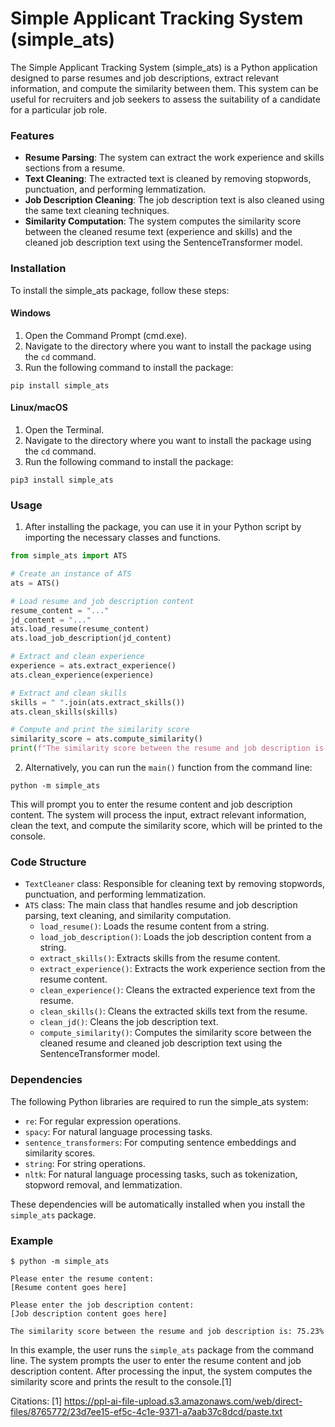 # Simple Applicant Tracking System (simple_ats)

The Simple Applicant Tracking System (simple_ats) is a Python application designed to parse resumes and job descriptions, extract relevant information, and compute the similarity between them. This system can be useful for recruiters and job seekers to assess the suitability of a candidate for a particular job role.

### Features

- **Resume Parsing**: The system can extract the work experience and skills sections from a resume.
- **Text Cleaning**: The extracted text is cleaned by removing stopwords, punctuation, and performing lemmatization.
- **Job Description Cleaning**: The job description text is also cleaned using the same text cleaning techniques.
- **Similarity Computation**: The system computes the similarity score between the cleaned resume text (experience and skills) and the cleaned job description text using the SentenceTransformer model.

### Installation

To install the simple_ats package, follow these steps:

#### Windows

1. Open the Command Prompt (cmd.exe).
2. Navigate to the directory where you want to install the package using the `cd` command.
3. Run the following command to install the package:

```
pip install simple_ats
```

#### Linux/macOS

1. Open the Terminal.
2. Navigate to the directory where you want to install the package using the `cd` command.
3. Run the following command to install the package:

```
pip3 install simple_ats
```

### Usage

1. After installing the package, you can use it in your Python script by importing the necessary classes and functions.

```python
from simple_ats import ATS

# Create an instance of ATS
ats = ATS()

# Load resume and job description content
resume_content = "..."
jd_content = "..."
ats.load_resume(resume_content)
ats.load_job_description(jd_content)

# Extract and clean experience
experience = ats.extract_experience()
ats.clean_experience(experience)

# Extract and clean skills
skills = " ".join(ats.extract_skills())
ats.clean_skills(skills)

# Compute and print the similarity score
similarity_score = ats.compute_similarity()
print(f"The similarity score between the resume and job description is: {round(similarity_score.item() * 100, 2)}%")
```

2. Alternatively, you can run the `main()` function from the command line:

```
python -m simple_ats
```

This will prompt you to enter the resume content and job description content. The system will process the input, extract relevant information, clean the text, and compute the similarity score, which will be printed to the console.

### Code Structure

- `TextCleaner` class: Responsible for cleaning text by removing stopwords, punctuation, and performing lemmatization.
- `ATS` class: The main class that handles resume and job description parsing, text cleaning, and similarity computation.
  - `load_resume()`: Loads the resume content from a string.
  - `load_job_description()`: Loads the job description content from a string.
  - `extract_skills()`: Extracts skills from the resume content.
  - `extract_experience()`: Extracts the work experience section from the resume content.
  - `clean_experience()`: Cleans the extracted experience text from the resume.
  - `clean_skills()`: Cleans the extracted skills text from the resume.
  - `clean_jd()`: Cleans the job description text.
  - `compute_similarity()`: Computes the similarity score between the cleaned resume and cleaned job description text using the SentenceTransformer model.

### Dependencies

The following Python libraries are required to run the simple_ats system:

- `re`: For regular expression operations.
- `spacy`: For natural language processing tasks.
- `sentence_transformers`: For computing sentence embeddings and similarity scores.
- `string`: For string operations.
- `nltk`: For natural language processing tasks, such as tokenization, stopword removal, and lemmatization.

These dependencies will be automatically installed when you install the `simple_ats` package.

### Example

```
$ python -m simple_ats

Please enter the resume content: 
[Resume content goes here]

Please enter the job description content:
[Job description content goes here]

The similarity score between the resume and job description is: 75.23%
```

In this example, the user runs the `simple_ats` package from the command line. The system prompts the user to enter the resume content and job description content. After processing the input, the system computes the similarity score and prints the result to the console.[1]

Citations:
[1] https://ppl-ai-file-upload.s3.amazonaws.com/web/direct-files/8765772/23d7ee15-ef5c-4c1e-9371-a7aab37c8dcd/paste.txt
